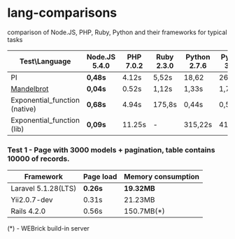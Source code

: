 # lang-comparisons
comparison of Node.JS, PHP, Ruby, Python and their frameworks for typical tasks


Test\Language                                                                   | Node.JS 5.4.0    | PHP 7.0.2       | Ruby 2.3.0   | Python 2.7.6  |  Python 3.4.0  
------------------------------------------------------------------------------- | ---------------- | --------------- | ------------ | ------------  | -------------- 
PI                                                                              | **0,48s**        | 4.12s           | 5,52s        | 18,62         | 26,5s   
[Mandelbrot](http://www.timestretch.com/article/mandelbrot_fractal_benchmark)   | **0,04s**        | 0.52s           | 1,12s        | 1,33s         | 1,71s         
Exponential_function (native)                                                   | **0,68s**        | 4.94s           | 175,8s       | 0,44s         | 0,55s      
Exponential_function (lib)                                                      | **0,09s**        | 11.25s          | -            | 315,22s       | 412,08s     

### Test 1 - Page with 3000 models + pagination, table contains 10000 of records.

Framework             | Page load       | Memory consumption
--------------------- | --------------- | ------------------
Laravel 5.1.28(LTS)   | **0.26s**       | **19.32MB**
Yii2.0.7-dev          | 0.31s           | 21.23MB
Rails 4.2.0           | 0.56s           | 150.7MB(*)

(*) - WEBrick build-in server